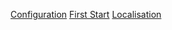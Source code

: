 <a href="https://github.com/KDSS-Research/MoonFTP/blob/main/docs/configuration.md">Configuration</a>
<a href="https://github.com/KDSS-Research/MoonFTP/blob/main/docs/firststart.md">First Start</a>
<a href="https://github.com/KDSS-Research/MoonFTP/blob/main/docs/localisation.md">Localisation</a>
